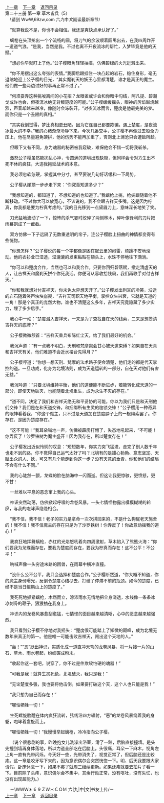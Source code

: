
[上一章](https://github.com/xiaominghe2014/spider_book/blob/master/book/知北游/第288章.md)&nbsp;&nbsp;&nbsp;&nbsp;[下一章](https://github.com/xiaominghe2014/spider_book/blob/master/book/知北游/第290章.md)&nbsp;&nbsp;&nbsp;&nbsp;[返回目录](https://github.com/xiaominghe2014/spider_book/blob/master/book/知北游/README.md)
<br /> 第二十三册 第一章 草木皆兵（5）<br />
        \请到 WwW,69zw,com 六*九*中*文*阅读最新章节/

    “就算我说不是，你也不会相信。我还是爽快点承认好了。”

    螭枪在头顶抡出一个个流畅的圆，将刀气的余波顺着圆甩出去，在我四周炸开一道道气浪。“是我，当然是我。不过也离不开夜流冰的帮忙，入梦毕竟是他的天赋。”

    “想必你早就盯上了他。”公子樱眼角轻轻抽搐，仿佛碧绿的火光迸溅出来。

    “你不用摆出这么夸张的表情。”我脚后跟抵住一块凸起的岩石，稳住身形，毫无退缩地迎上公子樱的目光，“其实魔刹天的妖王心里都清楚，谁才是真正的魔主。他们做一些两边讨好的事再正常不过了。”

    “何须耍弄这种挑唆离间的小花招？龙眼雀或许会和你暗中勾结，阿凡提、碧潮戈或许也会，但夜流冰绝无背叛楚度的可能。”公子樱缓缓摇头，眼神的厉焰越烧越烈，声音却越来越冷，像随时会冻裂开。“对夜流冰而言，楚度是他最完美的梦。而你只是一个丑陋的真相。”

    “其实我倒觉得，梦比真相更丑陋。因为它连自己都要欺骗。遇上楚度，是夜流冰最大的不幸。”我的心绪渐渐冷静下来。今次几番交手，公子樱不再像过去般全力压上，他在尽量避免硬拼，他的伤势不能再加重了，否则北上澜沧只会遭敌所趁。

    但眼下又有不同，身为魂器的秘密被我窥破，难保他会不惜一切将我斩杀。

    激怒公子樱虽然能扰乱心神，令圆满的道境出现缺隙，但同样会令对方生出不死不休的疯狂，大违我拖延战术的本意。

    我必须忽软忽硬，掌握其中分寸，甚至要说几句好话缓和一下局势。

    公子樱从崖顶一步步走下来：“你究竟知道多少？”

    “我想知道的，都知道了，不想知道的也知道了。”我螭枪上挑，枪尖跟随着他不断移动。“不过你大可以放宽心，不该说的，我不会跟吉祥天多嘴。这是因为柠真，你我都是要为柠真考虑的。”我的目光移到一点黛眉刀上，意味深长地笑了笑。

    刀光猛地波动了一下，惊怖的杀气霎时绞碎了两侧林木，碎叶像锋利的刀片把雨幕割成了一截截。

    双方仿佛一下子远隔了无数重透明的帘子，连公子樱脸上扭曲的神情都变得有些恍惚。

    “你想怎样？”公子樱说的每一个字都像是困在密云里的闷雷，烦躁不安地滚动。他的衣衫业已湿透，湿漉漉的发束黏贴在额头上，水珠不停地往下滴淌。

    “你可以和楚度合作，当然也可以和我合作。只要你回归碧落赋，撤走清虚天的人，让吉祥天和魔刹天拼个你死我活。你便可从容收拾残局，我们再联手对付吉祥天。”

    “你和我就想对付吉祥天，你未免太异想天开了。”公子樱发出刺耳的冷笑，沿途的岩石随着笑声块块崩裂，“吉祥天司职天地平衡，掌控众生兴衰，它就是天道的一角！那是个真正的庞然大物，谁也不清楚这么多年，吉祥天究竟隐藏了多少实力，埋了多少后手。”

    我心中一动：“楚度潜入吉祥天，一来是为了查找自在天的线索，二来是想摸清吉祥天的底牌？”

    公子樱微微颔首：“吉祥天重兵布陈红尘天，给了我们最好的机会。”

    我沉声道：“有一点我不明白，天刑和梵摩岂会甘心被天道束缚？如果自在天真和吉祥天有关，他们难道不会近水楼台先得月？”

    公子樱哼道：“你想一想天刑、梵摩的法术路子便会清楚，他们走的都是代天掌控的道。一旦功成，化身为北境法则，成为天道运转的一部分，自在天对他们有害无益。”

    我沉吟道：“只要北境维持平衡，他们的道便能不断进步，若能转化成天道的一部分，即使天地破灭，也能随着北境重生，成为永生不灭的存在。”

    “道不同，决定了我们和吉祥天绝无和平妥协的可能。你以为我们只是和天刑他们交锋？我们是在和天道交锋，和捆绑所有生灵的枷锁交锋！”公子樱用一种奇异的眼神看着我，“你这个魔主，只不过是天道加在楚度脖子上的一根绳索罢了。你存在，是因为楚度存在。”

    “这不可能！”我耳朵嗡地一声，仿佛被霹雳打懵了，失态地吼起来，“不可能！你弄反了！沙罗铁树为魔主盛开！因为我存在，所以楚度存在！”

    公子樱发出近似怜悯的叹息：“短短数年，你实力突飞猛进，走完了别人数千年也走不到的路，你不觉得自己运气太好了吗？北境有的是雄心勃勃、意志坚定、天赋出众的人、妖，可又有几个能走到你这一步？没有天意的垂青，你和他们的结局不会有什么不同。”

    我的心陡然一颤，龙蝶的脸在脑海中一闪而逝。但这让我更惊骇，更愤怒，更不甘！

    一丝难以平息的恶念窜上我的心头。

    神识突然动荡，仿佛掀起呼啸的龙卷风暴，一头七情怪物露出模模糊糊的轮廓，与我的咆哮声隐隐相合。

    “我不信，我不信！老子的实力是拿命一次次拼回来的，不是什么狗屁老天施舍的！我不信！我不信魔主的存在只是为了沙罗铁树！你弄反了！你故意动摇我的道心！”

    我疯狂地挥舞螭枪，赤红的光焰怒吼着向四周激射，草木陷入了熊熊火海：“你们要我为龙蝶而存在，要我为楚度而存在，要我为柠真而存在！这不公平！不公平！”

    呐喊声像一头穷途末路的困兽，在雨幕中横冲直撞。

    “没什么公不公平，我只会选择和楚度合作。”公子樱断然道，“你大概不知道，你的魔主身份曝光，反倒令楚度心结尽去，打破了停滞不前的瓶颈。如今的楚度，已经不是当日鲲鹏山上的楚度了。”

    我死死地抓紧螭枪，木然而立，滂沛雨水无情地把全身浇透，水线像一条条冰凉刺骨的鞭子，狠狠抽在我身上。

    神识内的龙卷风暴愈刮愈猛，七情怪的面目越来越清晰，心中的恶念越来越强烈。

    我只看到公子樱不停地对我摇头：“楚度很可能踏上了知微的巅峰，成为北境无数年来真正的第一。他是唯一可能击败吉祥天，闯出这个天地的人。”

    “轰！”“恶”跃出神识，实质化成一道直冲天穹的龙卷风暴，将一片接一片的山石、草木、雨水卷起，纷纷碾成粉末。

    “收起你这一套吧，说穿了，你不过是件欺软怕硬的魂器！”

    “可我是我！就算生灵死绝，北境破灭，我只是我！”

    “无论楚度多强，我也要将他击倒。如果要打破这个天，这个人也只能是我！”

    “我只想为自己而存在！”

    “哪怕牺牲一切！”

    生死螺旋胎醴在体内疯狂流转，弦线沿四方辐射，“恶”的龙卷风暴绕着我的身躯，咆哮着盘旋而上。

    “哪怕牺牲一切！”我慢慢举起螭枪，冷冷指向公子樱。

    （说个很悲剧的事，昨晚抱女儿洗澡出浴室，滑了一跤，后脑直接撞墙。是头先撞到墙再身体落地，所以力道全部吃在后脑上。头很痛，耳朵一下麻木，视角左上角一直有光带闪烁。今天好一些，光带消失了，视觉正常了，但后脑还是比较疼。这一章是咬牙写下来的，因为意识偶尔会突然恍惚一下。明、后天我要跟大家请假，卧床休息一下，如果不疼了就周三继续更新。如果还疼就要去拍片子看一下。目前除了头疼，意识偶尔会不集中，其余行动正常，没有呕吐，没有失忆，也没有出现超能力。）

    －\ＷＷＷ＊６９ＺＷ＊ＣＯＭ 六|九|中|文|书友上传/－
  <br />
[上一章](https://github.com/xiaominghe2014/spider_book/blob/master/book/知北游/第288章.md)&nbsp;&nbsp;&nbsp;&nbsp;[下一章](https://github.com/xiaominghe2014/spider_book/blob/master/book/知北游/第290章.md)&nbsp;&nbsp;&nbsp;&nbsp;[返回目录](https://github.com/xiaominghe2014/spider_book/blob/master/book/知北游/README.md)
